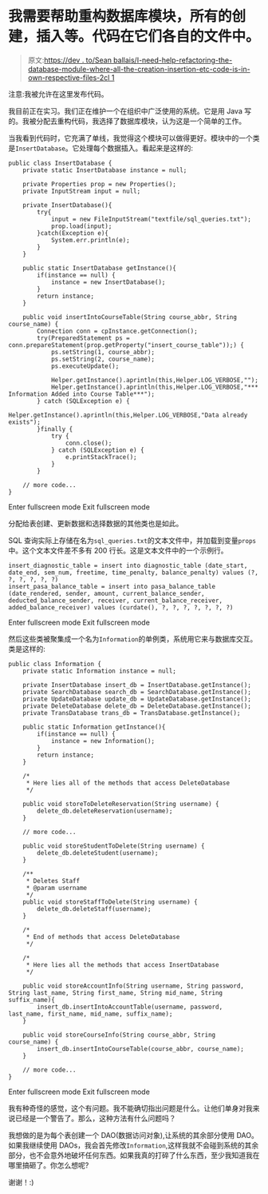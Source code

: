 # 我需要帮助重构数据库模块，所有的创建，插入等。代码在它们各自的文件中。

> 原文:[https://dev . to/Sean ballais/I-need-help-refactoring-the-database-module-where-all-the-creation-insertion-etc-code-is-in-own-respective-files-2cl 1](https://dev.to/seanballais/i-need-help-refactoring-the-database-module-where-all-the-creation-insertion-etc-code-are-in-their-own-respective-files-2cl1)

注意:我被允许在这里发布代码。

我目前正在实习。我们正在维护一个在组织中广泛使用的系统。它是用 Java 写的。我被分配去重构代码，我选择了数据库模块，认为这是一个简单的工作。

当我看到代码时，它充满了单线，我觉得这个模块可以做得更好。模块中的一个类是`InsertDatabase`。它处理每个数据插入。看起来是这样的:

```
public class InsertDatabase {
    private static InsertDatabase instance = null;

    private Properties prop = new Properties();
    private InputStream input = null;

    private InsertDatabase(){
        try{
            input = new FileInputStream("textfile/sql_queries.txt");
            prop.load(input);
        }catch(Exception e){
            System.err.println(e);
        }
    }

    public static InsertDatabase getInstance(){
        if(instance == null) {
            instance = new InsertDatabase();
        }
        return instance;
    }

    public void insertIntoCourseTable(String course_abbr, String course_name) {
        Connection conn = cpInstance.getConnection();
        try(PreparedStatement ps = conn.prepareStatement(prop.getProperty("insert_course_table"));) {
            ps.setString(1, course_abbr);
            ps.setString(2, course_name);
            ps.executeUpdate();

            Helper.getInstance().aprintln(this,Helper.LOG_VERBOSE,"");
            Helper.getInstance().aprintln(this,Helper.LOG_VERBOSE,"*** Information Added into Course Table***");
        } catch (SQLException e) {
            Helper.getInstance().aprintln(this,Helper.LOG_VERBOSE,"Data already exists");
        }finally {
            try {
                conn.close();
            } catch (SQLException e) {
                e.printStackTrace();
            }
        }

    // more code...
} 
```

Enter fullscreen mode Exit fullscreen mode

分配给表创建、更新数据和选择数据的其他类也是如此。

SQL 查询实际上存储在名为`sql_queries.txt`的文本文件中，并加载到变量`props`中。这个文本文件差不多有 200 行长。这是文本文件中的一个示例行。

```
insert_diagnostic_table = insert into diagnostic_table (date_start, date_end, sem_num, freetime, time_penalty, balance_penalty) values (?, ?, ?, ?, ?, ?)
insert_pasa_balance_table = insert into pasa_balance_table (date_rendered, sender, amount, current_balance_sender, deducted_balance_sender, receiver, current_balance_receiver, added_balance_receiver) values (curdate(), ?, ?, ?, ?, ?, ?, ?) 
```

Enter fullscreen mode Exit fullscreen mode

然后这些类被聚集成一个名为`Information`的单例类，系统用它来与数据库交互。类是这样的:

```
public class Information {
    private static Information instance = null;

    private InsertDatabase insert_db = InsertDatabase.getInstance();
    private SearchDatabase search_db = SearchDatabase.getInstance();
    private UpdateDatabase update_db = UpdateDatabase.getInstance();
    private DeleteDatabase delete_db = DeleteDatabase.getInstance();
    private TransDatabase trans_db = TransDatabase.getInstance();

    public static Information getInstance(){
        if(instance == null) {
            instance = new Information();
        }
        return instance;
    }

    /*
     * Here lies all of the methods that access DeleteDatabase
     */

    public void storeToDeleteReservation(String username) {
        delete_db.deleteReservation(username);
    }

    // more code...

    public void storeStudentToDelete(String username) {
        delete_db.deleteStudent(username);
    }

    /**
     * Deletes Staff
     * @param username
     */
    public void storeStaffToDelete(String username) {
        delete_db.deleteStaff(username);
    }

    /*
     * End of methods that access DeleteDatabase
     */

    /*
     * Here lies all the methods that access InsertDatabase
     */

    public void storeAccountInfo(String username, String password, String last_name, String first_name, String mid_name, String suffix_name){
        insert_db.insertIntoAccountTable(username, password, last_name, first_name, mid_name, suffix_name);
    }

    public void storeCourseInfo(String course_abbr, String course_name) {
        insert_db.insertIntoCourseTable(course_abbr, course_name);
    }

    // more code...
} 
```

Enter fullscreen mode Exit fullscreen mode

我有种奇怪的感觉，这个有问题。我不能确切指出问题是什么。让他们单身对我来说已经是一个警告了。那么，这种方法有什么问题吗？

我想做的是为每个表创建一个 DAO(数据访问对象),让系统的其余部分使用 DAO。如果我继续使用 DAOs，我会首先修改`Information`,这样我就不会碰到系统的其余部分，也不会意外地破坏任何东西。如果我真的打碎了什么东西，至少我知道我在哪里搞砸了。你怎么想呢?

谢谢！:)
